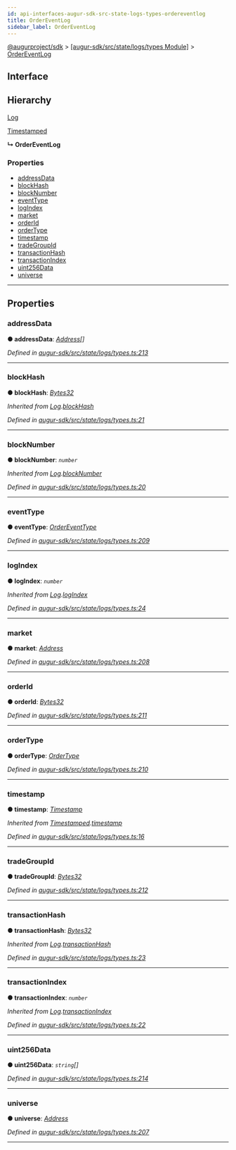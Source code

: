 ```yaml
---
id: api-interfaces-augur-sdk-src-state-logs-types-ordereventlog
title: OrderEventLog
sidebar_label: OrderEventLog
---
```


[@augurproject/sdk](api-readme.md) > [[augur-sdk/src/state/logs/types Module]](api-modules-augur-sdk-src-state-logs-types-module.md) > [OrderEventLog](api-interfaces-augur-sdk-src-state-logs-types-ordereventlog.md)

## Interface

## Hierarchy

 [Log](api-interfaces-augur-sdk-src-state-logs-types-log.md)

 [Timestamped](api-interfaces-augur-sdk-src-state-logs-types-timestamped.md)

**↳ OrderEventLog**

### Properties

* [addressData](api-interfaces-augur-sdk-src-state-logs-types-ordereventlog.md#addressdata)
* [blockHash](api-interfaces-augur-sdk-src-state-logs-types-ordereventlog.md#blockhash)
* [blockNumber](api-interfaces-augur-sdk-src-state-logs-types-ordereventlog.md#blocknumber)
* [eventType](api-interfaces-augur-sdk-src-state-logs-types-ordereventlog.md#eventtype)
* [logIndex](api-interfaces-augur-sdk-src-state-logs-types-ordereventlog.md#logindex)
* [market](api-interfaces-augur-sdk-src-state-logs-types-ordereventlog.md#market)
* [orderId](api-interfaces-augur-sdk-src-state-logs-types-ordereventlog.md#orderid)
* [orderType](api-interfaces-augur-sdk-src-state-logs-types-ordereventlog.md#ordertype)
* [timestamp](api-interfaces-augur-sdk-src-state-logs-types-ordereventlog.md#timestamp)
* [tradeGroupId](api-interfaces-augur-sdk-src-state-logs-types-ordereventlog.md#tradegroupid)
* [transactionHash](api-interfaces-augur-sdk-src-state-logs-types-ordereventlog.md#transactionhash)
* [transactionIndex](api-interfaces-augur-sdk-src-state-logs-types-ordereventlog.md#transactionindex)
* [uint256Data](api-interfaces-augur-sdk-src-state-logs-types-ordereventlog.md#uint256data)
* [universe](api-interfaces-augur-sdk-src-state-logs-types-ordereventlog.md#universe)

---

## Properties

<a id="addressdata"></a>

###  addressData

**● addressData**: *[Address](api-modules-augur-sdk-src-state-logs-types-module.md#address)[]*

*Defined in [augur-sdk/src/state/logs/types.ts:213](https://github.com/AugurProject/augur/blob/1e1466f1d3/packages/augur-sdk/src/state/logs/types.ts#L213)*

___
<a id="blockhash"></a>

###  blockHash

**● blockHash**: *[Bytes32](api-modules-augur-sdk-src-state-logs-types-module.md#bytes32)*

*Inherited from [Log](api-interfaces-augur-sdk-src-state-logs-types-log.md).[blockHash](api-interfaces-augur-sdk-src-state-logs-types-log.md#blockhash)*

*Defined in [augur-sdk/src/state/logs/types.ts:21](https://github.com/AugurProject/augur/blob/1e1466f1d3/packages/augur-sdk/src/state/logs/types.ts#L21)*

___
<a id="blocknumber"></a>

###  blockNumber

**● blockNumber**: *`number`*

*Inherited from [Log](api-interfaces-augur-sdk-src-state-logs-types-log.md).[blockNumber](api-interfaces-augur-sdk-src-state-logs-types-log.md#blocknumber)*

*Defined in [augur-sdk/src/state/logs/types.ts:20](https://github.com/AugurProject/augur/blob/1e1466f1d3/packages/augur-sdk/src/state/logs/types.ts#L20)*

___
<a id="eventtype"></a>

###  eventType

**● eventType**: *[OrderEventType](api-enums-augur-sdk-src-state-logs-types-ordereventtype.md)*

*Defined in [augur-sdk/src/state/logs/types.ts:209](https://github.com/AugurProject/augur/blob/1e1466f1d3/packages/augur-sdk/src/state/logs/types.ts#L209)*

___
<a id="logindex"></a>

###  logIndex

**● logIndex**: *`number`*

*Inherited from [Log](api-interfaces-augur-sdk-src-state-logs-types-log.md).[logIndex](api-interfaces-augur-sdk-src-state-logs-types-log.md#logindex)*

*Defined in [augur-sdk/src/state/logs/types.ts:24](https://github.com/AugurProject/augur/blob/1e1466f1d3/packages/augur-sdk/src/state/logs/types.ts#L24)*

___
<a id="market"></a>

###  market

**● market**: *[Address](api-modules-augur-sdk-src-state-logs-types-module.md#address)*

*Defined in [augur-sdk/src/state/logs/types.ts:208](https://github.com/AugurProject/augur/blob/1e1466f1d3/packages/augur-sdk/src/state/logs/types.ts#L208)*

___
<a id="orderid"></a>

###  orderId

**● orderId**: *[Bytes32](api-modules-augur-sdk-src-state-logs-types-module.md#bytes32)*

*Defined in [augur-sdk/src/state/logs/types.ts:211](https://github.com/AugurProject/augur/blob/1e1466f1d3/packages/augur-sdk/src/state/logs/types.ts#L211)*

___
<a id="ordertype"></a>

###  orderType

**● orderType**: *[OrderType](api-enums-augur-sdk-src-state-logs-types-ordertype.md)*

*Defined in [augur-sdk/src/state/logs/types.ts:210](https://github.com/AugurProject/augur/blob/1e1466f1d3/packages/augur-sdk/src/state/logs/types.ts#L210)*

___
<a id="timestamp"></a>

###  timestamp

**● timestamp**: *[Timestamp](api-modules-augur-sdk-src-state-logs-types-module.md#timestamp)*

*Inherited from [Timestamped](api-interfaces-augur-sdk-src-state-logs-types-timestamped.md).[timestamp](api-interfaces-augur-sdk-src-state-logs-types-timestamped.md#timestamp)*

*Defined in [augur-sdk/src/state/logs/types.ts:16](https://github.com/AugurProject/augur/blob/1e1466f1d3/packages/augur-sdk/src/state/logs/types.ts#L16)*

___
<a id="tradegroupid"></a>

###  tradeGroupId

**● tradeGroupId**: *[Bytes32](api-modules-augur-sdk-src-state-logs-types-module.md#bytes32)*

*Defined in [augur-sdk/src/state/logs/types.ts:212](https://github.com/AugurProject/augur/blob/1e1466f1d3/packages/augur-sdk/src/state/logs/types.ts#L212)*

___
<a id="transactionhash"></a>

###  transactionHash

**● transactionHash**: *[Bytes32](api-modules-augur-sdk-src-state-logs-types-module.md#bytes32)*

*Inherited from [Log](api-interfaces-augur-sdk-src-state-logs-types-log.md).[transactionHash](api-interfaces-augur-sdk-src-state-logs-types-log.md#transactionhash)*

*Defined in [augur-sdk/src/state/logs/types.ts:23](https://github.com/AugurProject/augur/blob/1e1466f1d3/packages/augur-sdk/src/state/logs/types.ts#L23)*

___
<a id="transactionindex"></a>

###  transactionIndex

**● transactionIndex**: *`number`*

*Inherited from [Log](api-interfaces-augur-sdk-src-state-logs-types-log.md).[transactionIndex](api-interfaces-augur-sdk-src-state-logs-types-log.md#transactionindex)*

*Defined in [augur-sdk/src/state/logs/types.ts:22](https://github.com/AugurProject/augur/blob/1e1466f1d3/packages/augur-sdk/src/state/logs/types.ts#L22)*

___
<a id="uint256data"></a>

###  uint256Data

**● uint256Data**: *`string`[]*

*Defined in [augur-sdk/src/state/logs/types.ts:214](https://github.com/AugurProject/augur/blob/1e1466f1d3/packages/augur-sdk/src/state/logs/types.ts#L214)*

___
<a id="universe"></a>

###  universe

**● universe**: *[Address](api-modules-augur-sdk-src-state-logs-types-module.md#address)*

*Defined in [augur-sdk/src/state/logs/types.ts:207](https://github.com/AugurProject/augur/blob/1e1466f1d3/packages/augur-sdk/src/state/logs/types.ts#L207)*

___

